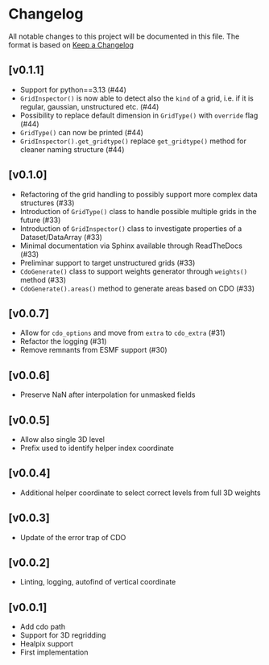 # Changelog

All notable changes to this project will be documented in this file.
The format is based on [Keep a Changelog](https://keepachangelog.com/en/1.0.0/)

## [v0.1.1]

- Support for python==3.13 (#44)
- `GridInspector()` is now able to detect also the `kind` of a grid, i.e. if it is regular, gaussian, unstructured etc. (#44)
- Possibility to replace default dimension in `GridType()` with `override` flag (#44)
- `GridType()` can now be printed (#44)
- `GridInspector().get_gridtype()` replace `get_gridtype()` method for cleaner naming structure (#44)

## [v0.1.0]

- Refactoring of the grid handling to possibly support more complex data structures (#33)
- Introduction of `GridType()` class to handle possible multiple grids in the future (#33)
- Introduction of `GridInspector()` class to investigate properties of a Dataset/DataArray (#33)
- Minimal documentation via Sphinx available through ReadTheDocs (#33)
- Preliminar support to target unstructured grids (#33)
- `CdoGenerate()` class to support weights generator through `weights()` method (#33)
- `CdoGenerate().areas()` method to generate areas based on CDO (#33)

## [v0.0.7]

- Allow for `cdo_options` and move from `extra` to `cdo_extra` (#31)
- Refactor the logging (#31)
- Remove remnants from ESMF support (#30)

## [v0.0.6]

- Preserve NaN after interpolation for unmasked fields

## [v0.0.5]

- Allow also single 3D level
- Prefix used to identify helper index coordinate

## [v0.0.4]

- Additional helper coordinate to select correct levels from full 3D weights

## [v0.0.3]

- Update of the error trap of CDO

## [v0.0.2]

- Linting, logging, autofind of vertical coordinate

## [v0.0.1]

- Add cdo path
- Support for 3D regridding
- Healpix support
- First implementation
